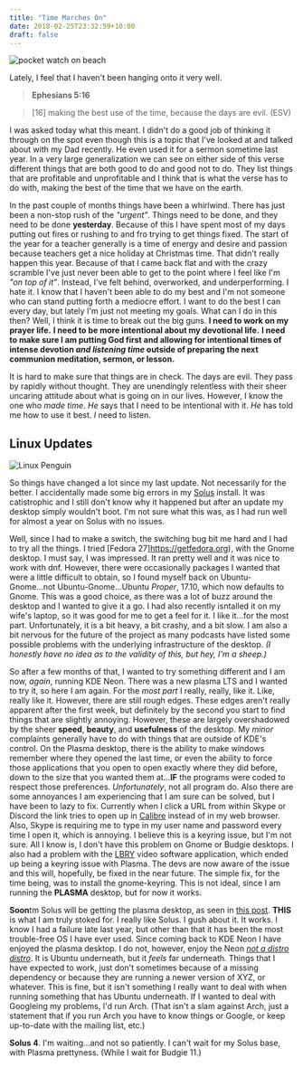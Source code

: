 ```yaml
---
title: "Time Marches On"
date: 2018-02-25T23:32:59+10:00
draft: false
---
```

![pocket watch on beach](/img/pocket-watch-1637396_1920.jpg)

Lately, I feel that I haven't been hanging onto it very well. 

> **Ephesians 5:16**

> [16] making the best use of the time, because the days are evil. (ESV)

I was asked today what this meant. I didn't do a good job of thinking it through on the spot even though this is a topic that I've looked at and talked about with my Dad recently. He even used it for a sermon sometime last year. In a very large generalization we can see on either side of this verse different things that are both good to do and good not to do. They list things that are profitable and unprofitable and I think that is what the verse has to do with, making the best of the time that we have on the earth. 

In the past couple of months things have been a whirlwind. There has just been a non-stop rush of the _"urgent"_. Things need to be done, and they need to be done **yesterday**. Because of this I have spent most of my days putting out fires or rushing to and fro trying to get things fixed. The start of the year for a teacher generally is a time of energy and desire and passion because teachers get a nice holiday at Christmas time. That didn't really happen this year. Because of that I came back flat and with the crazy scramble I've just never been able to get to the point where I feel like I'm _"on top of it"_. Instead, I've felt behind, overworked, and underperforming. I hate it. I know that I haven't been able to do my best and I'm not someone who can stand putting forth a mediocre effort. I want to do the best I can every day, but lately I'm just not meeting my goals. What can I do in this then? Well, I think it is time to break out the big guns. **I need to work on my prayer life.** **I need to be more intentional about my devotional life.** **I need to make sure I am putting God first and allowing for intentional times of intense devotion _and listening time_ outside of preparing the next communion meditation, sermon, or lesson.**

It is hard to make sure that things are in check. The days are evil. They pass by rapidly without thought. They are unendingly relentless with their sheer uncaring attitude about what is going on in our lives. However, I know the one who _made time_. _He_ says that I need to be intentional with it. _He_ has told me how to use it best. _I_ need to listen.

## Linux Updates

![Linux Penguin](/img/penguin-42936_640.png)

So things have changed a lot since my last update. Not necessarily for the better. I accidentally made some big errors in my [Solus](https://solus-project.com) install. It was catistrophic and I still don't know why it happened but after an update my desktop simply wouldn't boot. I'm not sure what this was, as I had run well for almost a year on Solus with no issues. 

Well, since I had to make a switch, the switching bug bit me hard and I had to try all the things. I tried [Fedora 27]https://getfedora.org), with the Gnome desktop. I must say, I was impressed. It ran pretty well and it was nice to work with dnf. However, there were occasionally packages I wanted that were a little difficult to obtain, so I found myself back on Ubuntu-Gnome...not Ubuntu-Gnome...Ubuntu _Proper_, 17.10, which now defaults to Gnome. This was a good choice, as there was a lot of buzz around the desktop and I wanted to give it a go. I had also recently isntalled it on my wife's laptop, so it was good for me to get a feel for it. I like it...for the most part. Unfortunately, it is a bit heavy, a bit crashy, and a bit slow. I am also a bit nervous for the future of the project as many podcasts have listed some possible problems with the underlying infrastructure of the desktop. _(I honestly have no idea as to the validity of this, but hey, I'm a sheep.)_

So after a few months of that, I wanted to try something different and I am now, _again_, running KDE Neon. There was a new plasma LTS and I wanted to try it, so here I am again. For the _most part_ I really, really, like it. Like, really like it. However, there are still rough edges. These edges aren't really apparent after the first week, but definitely by the second you start to find things that are slightly annoying. However, these are largely overshadowed by the sheer **speed**, **beauty**, and **usefulness** of the desktop. My _minor_ complaints generally have to do with things that are outside of KDE's control. On the Plasma desktop, there is the ability to make windows remember where they opened the last time, or even the ability to force those applications that you open to open exactly where they did before, down to the size that you wanted them at...**IF** the programs were coded to respect those preferences. _Unfortunately_, not all program do. Also there are some annoyances I am experiencing that I am sure can be solved, but I have been to lazy to fix. Currently when I click a URL from within Skype or Discord the link tries to open up in [Calibre](https://calibre-ebook.com) instead of in my web browser. Also, Skype is requiring me to type in my user name and password every time I open it, which is annoying. I believe this is a keyring issue, but I'm not sure. All I know is, I don't have this problem on Gnome or Budgie desktops. I also had a problem with the [LBRY](https://lbry.io) video software application, which ended up being a keyring issue with Plasma. The devs are now aware of the issue and this will, hopefully, be fixed in the near future. The simple fix, for the time being, was to install the gnome-keyring. This is not ideal, since I am running the **PLASMA** desktop, but for now it works.

**Soon**tm Solus will be getting the plasma desktop, as seen in [this post](https://solus-project.com/2018/02/14/plasma-and-solus-4-updates/). **THIS** is what I am truly stoked for. I really like Solus. I gush about it. It works. I know I had a failure late last year, but other than that it has been the most trouble-free OS I have ever used. Since coming back to KDE Neon I have enjoyed the plasma desktop. I do not, however, enjoy the Neon [_not a distro distro_](https://neon.kde.org/faq#is-this-the-distro). It is Ubuntu underneath, but it _feels_ far underneath. Things that I have expected to work, just don't sometimes because of a missing dependency or because they are running a newer version of XYZ, or whatever. This is fine, but it isn't something I really want to deal with when running something that has Ubuntu underneath. If I wanted to deal with Googleing my problems, I'd run Arch. (That isn't a slam against Arch, just a statement that if you run Arch you have to know things or Google, or keep up-to-date with the mailing list, etc.)

**Solus 4**. I'm waiting...and not so patiently. I can't wait for my Solus base, with Plasma prettyness. (While I wait for Budgie 11.)




